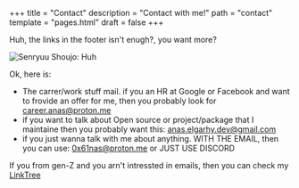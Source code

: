 +++
title = "Contact"
description = "Contact with me!"
path = "contact"
template = "pages.html"
draft = false
+++

Huh, the links in the footer isn't enugh?, you want more?

<img src="../media/reactions/m/Swapping-Sides_Senryuu-Shoujo-Episode-5.gif" alt="Senryuu Shoujo: Huh" />

Ok, here is:

* The carrer/work stuff mail. if you an HR at Google or Facebook and want to frovide an offer for me, then you probably look for  [career.anas@proton.me](mailto:career.anas@proton.me)
* if you want to talk about Open source or project/package that I maintaine then you probably want this: [anas.elgarhy.dev@gmail.com](mailto:anas.elgarhy.dev@gmail.com)
* if you just wanna talk with me about anything. WITH THE EMAIL, then you can use: [0x61nas@proton.me](mailto:0x61nas@proton.me) or JUST USE DISCORD



If you from gen-Z and you arn't intressted in emails, then you can check my [LinkTree](http://linktr.ee/0x61nas)

